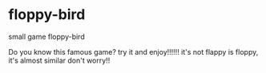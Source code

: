 # floppy-bird
small game floppy-bird

Do you know this famous game?
try it and enjoy!!!!!!
it's not flappy is floppy, it's almost similar don't worry!!
